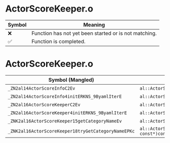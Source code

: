 # ActorScoreKeeper.o
| Symbol | Meaning 
| ------------- | ------------- 
| :x: | Function has not yet been started or is not matching. 
| :white_check_mark: | Function is completed. 


# ActorScoreKeeper.o
| Symbol (Mangled) | Symbol (Demangled) | Decompiled? |
| ------------- |  ------------- | ------------- |
| `_ZN2al14ActorScoreInfoC2Ev` | `al::ActorScoreInfo::ActorScoreInfo(void)` | :white_check_mark: |
| `_ZN2al14ActorScoreInfo4initERKNS_9ByamlIterE` | `al::ActorScoreInfo::init(al::ByamlIter const&)` | :white_check_mark: |
| `_ZN2al16ActorScoreKeeperC2Ev` | `al::ActorScoreKeeper::ActorScoreKeeper(void)` | :white_check_mark: |
| `_ZN2al16ActorScoreKeeper4initERKNS_9ByamlIterE` | `al::ActorScoreKeeper::init(al::ByamlIter const&)` | :white_check_mark: |
| `_ZNK2al16ActorScoreKeeper15getCategoryNameEv` | `al::ActorScoreKeeper::getCategoryName(void)const` | :white_check_mark: |
| `_ZNK2al16ActorScoreKeeper18tryGetCategoryNameEPKc` | `al::ActorScoreKeeper::tryGetCategoryName(char const*)const` | :white_check_mark: |
